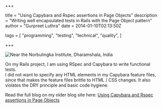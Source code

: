 +++

title = "Using Capybara and Rspec assertions in Page Objects"
description = "Writing well encapsulated tests in Rails with the Page Object pattern"
author = "Gurpreet Luthra"
date = 2014-01-10T02:13:50Z

tags = [
    "programming",
    "testing",
    "technical",
    "quality",
]

+++

![Near the Norbulingka Institute, Dharamshala, India](/images/general/orange-evening.jpg "Near the Norbulingka Institute, Dharamshala, India")


On my Rails project, I am using RSpec and Capybara to write functional tests.  
I did not want to specify any HTML elements in my Capybara feature files, since that makes the 
feature files brittle to HTML / CSS changes. It also violates the DRY principle and basic code hygiene.

Read the full blog on my older blog site here:
[Using Capybara and Rspec assertions in Page Objects](http://techie-notebook.blogspot.com/2014/01/using-capybara-and-rspec-assertions-in.html)